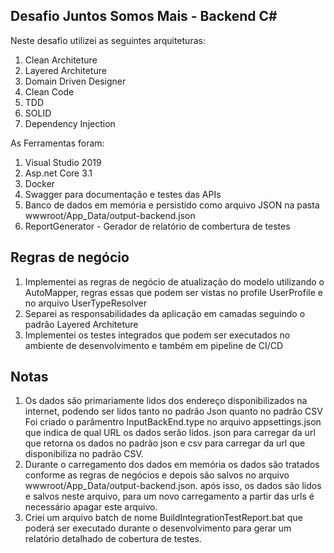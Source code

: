 ## Desafio Juntos Somos Mais - Backend C#

Neste desafio utilizei as seguintes arquiteturas:

1. Clean Architeture
2. Layered Architeture
3. Domain Driven Designer
4. Clean Code
5. TDD
6. SOLID
7. Dependency Injection

As Ferramentas foram:

1. Visual Studio 2019
2. Asp.net Core 3.1
3. Docker
4. Swagger para documentação e testes das APIs
5. Banco de dados em memória e persistido como arquivo JSON na pasta wwwroot/App_Data/output-backend.json
6. ReportGenerator - Gerador de relatório de combertura de testes

## Regras de negócio

1. Implementei as regras de negócio de atualização do modelo utilizando o AutoMapper, regras essas que podem ser vistas no profile UserProfile e no arquivo UserTypeResolver
2. Separei as responsabilidades da aplicação em camadas seguindo o padrão Layered Architeture
3. Implementei os testes integrados que podem ser executados no ambiente de desenvolvimento e também em pipeline de CI/CD

## Notas

1. Os dados são primariamente lidos dos endereço disponibilizados na internet, podendo ser lidos tanto no padrão Json quanto no padrão CSV
	Foi criado o parâmentro InputBackEnd.type no arquivo appsettings.json que indica de qual URL os dados serão lidos.
	json para carregar da url que retorna os dados no padrão json e csv para carregar da url que disponibiliza no padrão CSV.
2. Durante o carregamento dos dados em memória os dados são tratados conforme as regras de negócios e depois são salvos no arquivo wwwroot/App_Data/output-backend.json.
	após isso, os dados são lidos e salvos neste arquivo, para um novo carregamento a partir das urls é necessário apagar este arquivo.
3. Criei um arquivo batch de nome BuildIntegrationTestReport.bat que poderá ser executado durante o desenvolvimento para gerar um relatório detalhado de cobertura de testes.